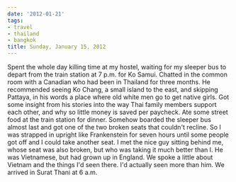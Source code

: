 ```yaml
---
date: '2012-01-21'
tags:
- travel
- thailand
- bangkok
title: Sunday, January 15, 2012
---
```


Spent the whole day killing time at my hostel, waiting for my sleeper bus to depart from the train station at 7 p.m. for Ko Samui. Chatted in the common room with a Canadian who had been in Thailand for three months. He recommended seeing Ko Chang, a small island to the east, and skipping Pattaya, in his words a place where old white men go to get native girls. Got some insight from his stories into the way Thai family members support each other, and why so little money is saved per paycheck. Ate some street food at the train station for dinner. Somehow boarded the sleeper bus almost last and got one of the two broken seats that couldn't recline. So I was strapped in upright like Frankenstein for seven hours until some people got off and I could take another seat. I met the nice guy sitting behind me, whose seat was also broken, but who was taking it much better than I. He was Vietnamese, but had grown up in England. We spoke a little about Vietnam and the things I'd seen there. I'd actually seen more than him. We arrived in Surat Thani at 6 a.m.
